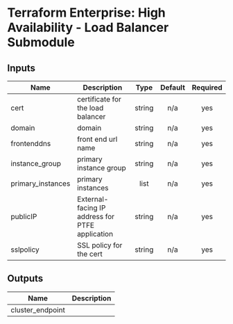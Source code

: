 # Terraform Enterprise: High Availability - Load Balancer Submodule

## Inputs

| Name | Description | Type | Default | Required |
|------|-------------|:----:|:-----:|:-----:|
| cert | certificate for the load balancer | string | n/a | yes |
| domain | domain | string | n/a | yes |
| frontenddns | front end url name | string | n/a | yes |
| instance\_group | primary instance group | string | n/a | yes |
| primary\_instances | primary instances | list | n/a | yes |
| publicIP | External-facing IP address for PTFE application | string | n/a | yes |
| sslpolicy | SSL policy for the cert | string | n/a | yes |

## Outputs

| Name | Description |
|------|-------------|
| cluster\_endpoint |  |
